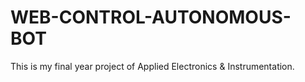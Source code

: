 # WEB-CONTROL-AUTONOMOUS-BOT
This is my final year project of Applied Electronics & Instrumentation.
